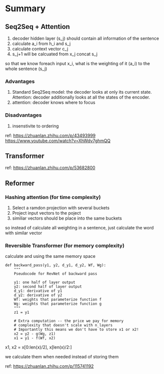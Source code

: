 # Summary

## Seq2Seq + Attention


1. decoder hidden layer (s_j) should contain all information of the sentence
2. calculate a_i from h_i and s_j
4. calculate context vector c_j
5. s_j+1 will be calcuated from x_j concat s_j

so that we know foreach input x_i, what is the weighting of it (a_i) to the whole sentence (s_j)

### Advantages
1. Standard Seq2Seq model: the decoder looks at only its current state. Attention: decoder additionally looks at all the states of the encoder.
3. attention: decoder knows where to focus

### Disadvantages
1. insenstivite to ordering

ref: 
https://zhuanlan.zhihu.com/p/43493999
https://www.youtube.com/watch?v=XhWdv7ghmQQ


## Transformer

ref:
https://zhuanlan.zhihu.com/p/53682800

## Reformer


### Hashing attention (for time complexity)

1. Select a ramdon projection with several buckets
2. Project input vectors to the poject
3. similiar vectors should be place into the same buckets

so instead of calculate all weighting in a sentence, just calculate the word with similar vector

### Reversible Transformer (for memory complexity)

calculate and using the same memory space

```
def backward_pass(y1, y2, d_y1, d_y2, Wf, Wg):
    """
    Pseudocode for RevNet of backward pass
    
    y1: one half of layer output
    y2: second half of layer output
    d_y1: derivative of y1
    d_y2: derivative of y2
    Wf: weights that parameterize function f
    Wg: weights that parameterize function g
    """
    z1 = y1
    
    # Extra computation -- the price we pay for memory
    # complexity that doesn't scale with n_layers
    # Importantly this means we don't have to store x1 or x2!
    x2 = y2 - g(Wg, z1)
    x1 = y1 - f(Wf, x2)

```

x1, x2 = x[0:len(x)/2], x[len(x)/2:]

we calculate them when needed instead of storing them


ref: https://zhuanlan.zhihu.com/p/115741192